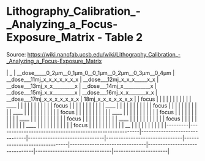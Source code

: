 # Lithography_Calibration_-_Analyzing_a_Focus-Exposure_Matrix - Table 2

Source: https://wiki.nanofab.ucsb.edu/wiki/Lithography_Calibration_-_Analyzing_a_Focus-Exposure_Matrix

| _       | __dose_____0_2µm__0_1µm_0__0_1µm__0_2µm__0_3µm__0_4µm   | __dose___11mj_x_x_x_x_x_x_x   | __dose___12mj_x_x_x_____x_x   | __dose___13mj_x_x_________x   | __dose___14mj_x___________x   | __dose___15mj_x_x_________x   | __dose___16mj_x_x_______x_x   | __dose___17mj_x_x_x_x_x_x_x   | 18mj_x_x_x_x_x_x_x   |
| focus   |                                                         |                               |                               |                               |                               |                               |                               |                               |                      |
| ____    |                                                         |                               |                               |                               |                               |                               |                               |                               |                      |
| focus   |                                                         |                               |                               |                               |                               |                               |                               |                               |                      |
| ____    |                                                         |                               |                               |                               |                               |                               |                               |                               |                      |
| focus   |                                                         |                               |                               |                               |                               |                               |                               |                               |                      |
| ____    |                                                         |                               |                               |                               |                               |                               |                               |                               |                      |
| focus   |                                                         |                               |                               |                               |                               |                               |                               |                               |                      |
| ____    |                                                         |                               |                               |                               |                               |                               |                               |                               |                      |
| focus   |                                                         |                               |                               |                               |                               |                               |                               |                               |                      |
| ____    |                                                         |                               |                               |                               |                               |                               |                               |                               |                      |
| focus   |                                                         |                               |                               |                               |                               |                               |                               |                               |                      |
| ____    |                                                         |                               |                               |                               |                               |                               |                               |                               |                      |
| focus   |                                                         |                               |                               |                               |                               |                               |                               |                               |                      |
| ____    |                                                         |                               |                               |                               |                               |                               |                               |                               |                      |
| focus   |                                                         |                               |                               |                               |                               |                               |                               |                               |                      |
| __      |                                                         |                               |                               |                               |                               |                               |                               |                               |                      |
|---------|---------------------------------------------------------|-------------------------------|-------------------------------|-------------------------------|-------------------------------|-------------------------------|-------------------------------|-------------------------------|----------------------|